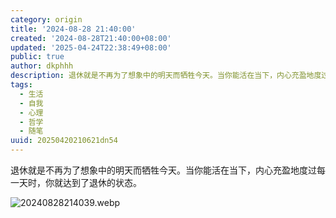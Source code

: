```yaml
---
category: origin
title: '2024-08-28 21:40:00'
created: '2024-08-28T21:40:00+08:00'
updated: '2025-04-24T22:38:49+08:00'
public: true
author: dkphhh
description: 退休就是不再为了想象中的明天而牺牲今天。当你能活在当下，内心充盈地度过每一天时，你就达到了退休的状态……
tags:
  - 生活
  - 自我
  - 心理
  - 哲学
  - 随笔
uuid: 20250420210621dn54
---
```


退休就是不再为了想象中的明天而牺牲今天。当你能活在当下，内心充盈地度过每一天时，你就达到了退休的状态。

![20240828214039.webp](https://img.dkphhh.me/20240828214039.webp)
